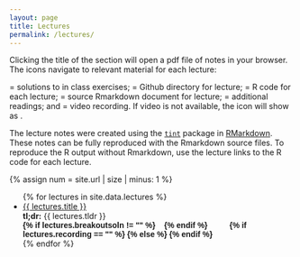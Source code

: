 ```yaml
---
layout: page
title: Lectures
permalink: /lectures/
---
```


Clicking the title of the section will open a pdf file of notes in your browser. The icons navigate to relevant material for each lecture: 

<i class="fas fa-lightbulb"></i> = solutions to in class exercises; <i class="fab fa-github"></i> = Github directory for lecture; <i class="fa-solid fa-code"></i> = R code for each lecture; <i class="fab fa-r-project"></i> = source Rmarkdown document for lecture; <i class="fas fa-book"></i> = additional readings; and <i class="fas fa-video"></i> = video recording. If video is not available, the icon will show as <i class="fas fa-video-slash"></i>. 

The lecture notes were created using the [`tint`](https://cran.r-project.org/web/packages/tint/vignettes/tintHtmlIntro.html) package in [RMarkdown](https://rmarkdown.rstudio.com/). These notes can be fully reproduced with the Rmarkdown source files. To reproduce the R output without Rmarkdown, use the lecture links to the R code for each lecture.

{% assign num = site.url | size | minus: 1 %}

<ul id="archive">
{% for lectures in site.data.lectures %}
      <li class="archiveposturl">
        <span><a href="{{ site.url | slice: 0, num }}{{ site.baseurl }}/lectures/{{ lectures.dirname }}/{{ lectures.filename }}.html" target="_blank">{{ lectures.title }}</a></span><br>
<span class = "postlower">
<strong>tl;dr:</strong> {{ lectures.tldr }}</span>
<strong style="font-size:100%; font-family: 'DM Sans', sans-serif; float:right; padding-right: .5em">
{% if lectures.breakoutsoln != "" %}
<a href="{{ site.url | slice: 0, num }}{{ site.baseurl }}/lectures/{{ lectures.dirname }}/breakoutsoln/{{ lectures.breakoutsoln }}"><i class="fas fa-lightbulb"></i></a>&nbsp;&nbsp;
{% endif %}
	<a href="https://github.com/{{ site.githubdir}}/tree/master/lectures/{{ lectures.dirname }}"><i class="fab fa-github"></i></a>&nbsp;&nbsp;
<a href="https://github.com/{{ site.githubdir}}/tree/master/lectures/{{ lectures.dirname }}/{{ lectures.filename}}.Rmd"><i class="fab fa-r-project"></i></a>&nbsp;&nbsp;
<a href="{{ site.url | slice: 0, num }}{{ site.baseurl }}/readings#{{ lectures.reading }}"><i class="fas fa-book"></i></a>&nbsp;&nbsp;
{% if lectures.recording == "" %}
<i class="fas fa-video-slash"></i>
{% else %}
<a href="{{ site.url | slice: 0, num }}{{ site.baseurl }}/recordings/{{ lectures.recording_url }}"><i class="fas fa-video"></i></a>
{% endif %}

</strong> 
      </li>
{% endfor %}
</ul>
